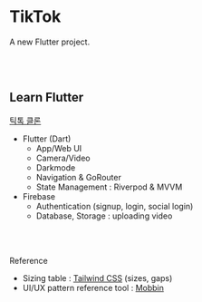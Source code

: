 # TikTok

A new Flutter project.

<br/>  
<br/>

## Learn Flutter

[틱톡 클론](https://nomadcoders.co/tiktok-clone "NomadCoders")

- Flutter (Dart)
  - App/Web UI
  - Camera/Video
  - Darkmode
  - Navigation & GoRouter
  - State Management : Riverpod & MVVM
- Firebase
  - Authentication (signup, login, social login)
  - Database, Storage : uploading video

<br/>  
<br/>

Reference

- Sizing table : [Tailwind CSS](https://tailwindcss.com/) (sizes, gaps)
- UI/UX pattern reference tool : [Mobbin](https://mobbin.com/)
